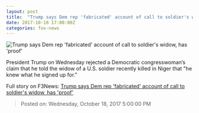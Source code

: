 ```yaml
---
layout: post
title:  "Trump says Dem rep 'fabricated' account of call to soldier's widow, has 'proof'"
date: 2017-10-18 17:00:00Z
categories: fox-news
---
```


![Trump says Dem rep 'fabricated' account of call to soldier's widow, has 'proof'](http://a57.foxnews.com/images.foxnews.com/content/fox-news/politics/2017/10/18/trump-says-dem-rep-fabricated-account-call-to-soldiers-widow-has-proof/_jcr_content/article-text/article-par-6/inline_spotlight_ima/image.img.jpg/612/344/1508331416892.jpg?ve=1&tl=1)

President Trump on Wednesday rejected a Democratic congresswoman’s claim that he told the widow of a U.S. soldier recently killed in Niger that "he knew what he signed up for."


Full story on F3News: [Trump says Dem rep 'fabricated' account of call to soldier's widow, has 'proof'](http://www.f3nws.com/n/DZXZuG)

> Posted on: Wednesday, October 18, 2017 5:00:00 PM
